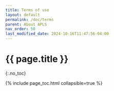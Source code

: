 ```yaml
---
title: Terms of use
layout: default
permalink: /doc/terms
parent: About APLS
nav_order: 50
last_modified_date: 2024-10-16T11:47:56-04:00
---
```


# {{ page.title }}
{:.no_toc}

{% include page_toc.html collapsible=true %}
